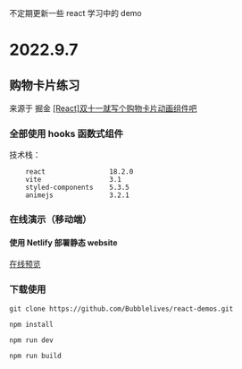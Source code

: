 不定期更新一些 react 学习中的 demo

# 2022.9.7

## 购物卡片练习

来源于 掘金 [[React]双十一就写个购物卡片动画组件吧](https://juejin.cn/post/7027321138313166878)

### 全部使用 hooks 函数式组件

技术栈：

```javscript
    react                18.2.0
    vite                 3.1
    styled-components    5.3.5
    animejs              3.2.1
```

### 在线演示（移动端）

#### 使用 Netlify 部署静态 website

[在线预览](https://react-demos.netlify.app)

### 下载使用

```
git clone https://github.com/Bubblelives/react-demos.git

npm install

npm run dev

npm run build
```

